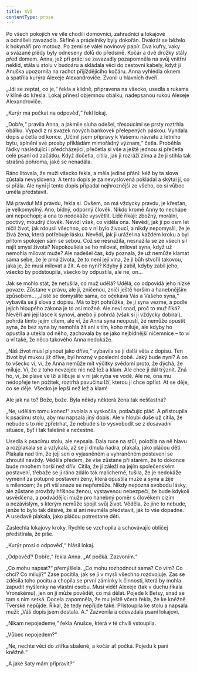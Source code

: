 ```yaml
---
title: XVI
contentType: prose
---
```


Po všech pokojích ve vile chodili domovníci, zahradníci a lokajové a odnášeli zavazadla. Skříně a prádelníky byly dokořán. Dvakrát se běželo k hokynáři pro motouz. Po zemi se válel novinový papír. Dva kufry, vaky a svázané plédy byly odneseny dolů do předsíně. Kočár a dvě drožky stály před domem. Anna, jež při práci se zavazadly pozapomněla na svůj vnitřní neklid, stála u stolu v budoáru a skládala věci do cestovní kabely, když ji Anuška upozornila na rachot přijíždějícího kočáru. Anna vyhlédla oknem a spatřila kurýra Alexeje Alexandroviče. Zvonil u hlavních dveří.

„Jdi se zeptat, co je,“ řekla a klidně, připravena na všecko, usedla s rukama v klíně do křesla. Lokaj přinesl objemnou obálku, nadepsanou rukou Alexeje Alexandroviče.

„Kurýr má počkat na odpověď,“ řekl lokaj.

„Dobře,“ pravila Anna, a jakmile sluha odešel, třesoucími se prsty roztrhla obálku. Vypadl z ní svazek nových bankovek přelepených páskou. Vyndala dopis a četla od konce. „Učinil jsem přípravy k Vašemu návratu z letního bytu, splnění své prosby přikládám mimořádný význam,“ četla. Proběhla řádky následující i předcházející, přečetla si vše a ještě jednou si přečetla celé psaní od začátku. Když dočetla, cítila, jak ji rozráží zima a že ji stihla tak strašná pohroma, jaké se nenadála.

Ráno litovala, že muži všecko řekla, a měla jediné přání: kéž by ta slova zůstala nevyslovena. A tento dopis je za nevyslovená pokládal a skýtal jí, co si přála. Ale nyní jí tento dopis připadal nejhroznější ze všeho, co si vůbec uměla představit.

Má pravdu! Má pravdu, řekla si. Ovšem, on má vždycky pravdu, je křesťan, je velkomyslný. Ano, bídný, odporný člověk. Nikdo kromě Anny to nechápe ani nepochopí; a ona to nedokáže vysvětlit. Lidé říkají: zbožný, morální, poctivý, moudrý člověk. Nevidí však, co viděla ona. Nevědí, jak jí po osm let ničil život, jak rdousil všechno, co v ní bylo živoucí, a nikdy nepomyslil, že je živá žena, která potřebuje lásku. Nevědí, jak ji urážel na každém kroku a byl přitom spokojen sám se sebou. Což se nesnažila, nesnažila se ze všech sil najít smysl života? Nepokoušela se ho milovat, milovat syna, když už nemohla milovat muže? Ale nadešel čas, kdy poznala, že už nemůže klamat sama sebe, že je plná života, že to není její vina, že ji bůh stvořil takovou, jaká je, že musí milovat a žít. A co nyní? Kdyby ji zabil, kdyby zabil jeho, všecko by podstoupila, všecko by odpustila, ale ne, on…

Jak se mohlo stát, že netušila, co muž udělá? Udělá, co odpovídá jeho nízké povaze. Zůstane v právu, ale ji, zničenou, zničí ještě horším a hanebnějším způsobem… „Jistě se domyslíte sama, co očekává Vás a Vašeho syna,“ vybavila se jí slova z dopisu. Má to být pohrůžka, že jí syna vezme, a podle jejich hloupého zákona je to asi možné. Ale neví snad, proč to muž říká? Nevěří ani její lásce k synovi, anebo jí pohrdá (však si ji vždycky dobíral), pohrdá tímto jejím citem, ale ví, že Anna syna neopustí, že nemůže opustit syna, že bez syna by nemohla žít ani s tím, koho miluje, ale kdyby ho opustila a utekla od něho, zachovala by se jako nejbídnější ničemnice – to ví a ví také, že něco takového Anna nedokáže.

„Náš život musí plynout jako dříve,“ vybavila se jí další věta z dopisu. Ten život byl mukou již dříve, byl hrozný v poslední době. Jaký bude nyní? A on to všecko ví, ví, že Anna nemůže mít výčitky svědomí proto, že dýchá, že miluje. Ví, že z toho nevzejde nic než lež a klam. Ale chce ji dál trýznit. Zná ho, ví, že plave ve lži a libuje si v ní jak ryba ve vodě. Ale ne, ona mu nedopřeje ten požitek, roztrhá pavučinu lží, kterou ji chce opříst. Ať se děje, co se děje. Všecko je lepší než lež a klam!

Ale jak na to? Bože, bože. Byla někdy některá žena tak nešťastná?

„Ne, udělám tomu konec!“ zvolala a vyskočila, potlačujíc pláč. A přistoupila k psacímu stolu, aby mu napsala jiný dopis. Ale v hloubi duše už cítila, že nebude s to nic zpřetrhat, že nebude s to vysvobodit se z dosavadní situace, byť i tak falešné a nečestné.

Usedla k psacímu stolu, ale nepsala. Dala ruce na stůl, položila na ně hlavu a rozplakala se a vzlykala, až se jí dmula ňadra, plakala, jako pláčou děti. Plakala nad tím, že její sen o vyjasněném a vyhraněném postavení se zhroutil navždy. Věděla předem, že vše zůstane při starém, že to dokonce bude mnohem horší než dřív. Cítila, že jí záleží na jejím společenském postavení, třebaže se jí ráno zdálo tak malicherné, tušila, že je nedokáže vyměnit za potupné postavení ženy, která opustila muže a syna a žije s milencem; že při vší snaze se nepřemůže. Nikdy nepozná svobodu lásky, ale zůstane provždy hříšnou ženou, vystavenou nebezpečí, že bude kdykoli usvědčena, a podvádějící muže pro hanebný poměr s člověkem cizím a nezávislým, s kterým nemůže spojit svůj život. Věděla, že jiné to nebude, jenže to bylo tak děsivé, že si ani neuměla představit, jak to vše dopadne. A usedavě plakala, jako pláčou potrestané děti.

Zaslechla lokajovy kroky. Rychle se vzchopila a schovávajíc obličej předstírala, že píše.

„Kurýr prosí o odpověď,“ hlásil lokaj.

„Odpověď? Dobře,“ řekla Anna. „Ať počká. Zazvoním.“

„Co mohu napsat?“ přemýšlela. „Co mohu rozhodnout sama? Co vím? Co chci? Co miluji?“ Zase pocítila, jak se jí v mysli všechno rozdvojuje. Zas se zděsila toho pocitu a chopila se první záminky k činnosti, která by mohla zapudit myšlenky na vlastní osobu. Musí vidět Alexeje (tak v duchu říkala Vronskému), jen on jí může povědět, co má dělat. Pojede k Betsy, snad se tam s ním setká. Docela zapomněla, že mu ještě včera řekla, že ke kněžně Tverské nepůjde. Říkal, že tedy nepřijde také. Přistoupila ke stolu a napsala muži: „Váš dopis jsem dostala. A.“ Zazvonila a odevzdala psaní lokajovi.

„Nikam nepojedeme,“ řekla Anušce, která v té chvíli vstoupila.

„Vůbec nepojedem?“

„Ne, nechte věci do zítřka sbalené, a kočár ať počká. Pojedu k paní kněžně.“

„A jaké šaty mám připravit?“
